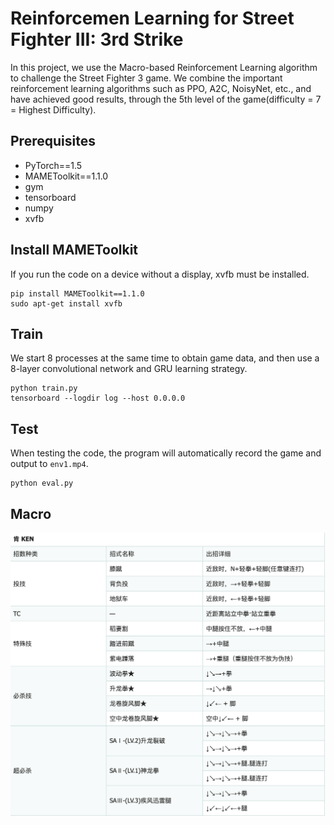 # Reinforcemen Learning for Street Fighter III: 3rd Strike
In this project, we use the Macro-based Reinforcement Learning algorithm to challenge the Street Fighter 3 game. We combine the important reinforcement learning algorithms such as PPO, A2C, NoisyNet, etc., and have achieved good results, through the 5th level of the game(difficulty = 7 = Highest Difficulty).

## Prerequisites
- PyTorch==1.5
- MAMEToolkit==1.1.0
- gym
- tensorboard
- numpy
- xvfb

## Install MAMEToolkit
If you run the code on a device without a display, xvfb must be installed.

```
pip install MAMEToolkit==1.1.0
sudo apt-get install xvfb
```

## Train
We start 8 processes at the same time to obtain game data, and then use a 8-layer convolutional network and GRU learning strategy.

```
python train.py
tensorboard --logdir log --host 0.0.0.0
```

## Test
When testing the code, the program will automatically record the game and output to `env1.mp4`.

```
python eval.py
```

## Macro
![](./macro.png)